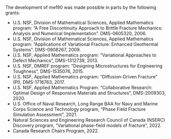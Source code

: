 The development of mef90 was made possible in parts by the following grants:

   * U.S. NSF, Division of Mathematical Sciences, Applied Mathematics program: “A Free Discontinuity Approach to Brittle Fracture Mechanics: Analysis and Numerical Implementation”. DMS-0605320, 2006.
   * U.S. NSF, Division of Mathematical Sciences, Applied Mathematics program: “Applications of Variational Fracture: Enhanced Geothermal Systems”. DMS-0908267, 2009.
   * U.S. NSF, Applied Mathematics program: “Variational Approaches to Defect Mechanics”, DMS-1312739, 2013.
   * U.S. NSF, DMREF program: “Designing Microstructures for Engineering Toughness”, DMS-1535076, 2015.
   * U.S. NSF, Applied Mathematics program: “Diffusion-Driven Fracture” (PI), DMS-1716763, 2017.
   * U.S. NSF, Applied Mathematics Program: “Collaborative Research: Optimal Design of Responsive Materials and Structures”, DMS-2009303, 2020.
   * U.S. Office of Naval Research, Long Range BAA for Navy and Marine Corps Science and Technology program, “Phase Field Fracture Simulation Assessment”, 2021.
   * Natural Sciences and Engineering Research Council of Canada (NSERC) Discovery program, “Variational phase-field models of fracture”, 2022.
   * Canada Research Chairs Program, 2022.